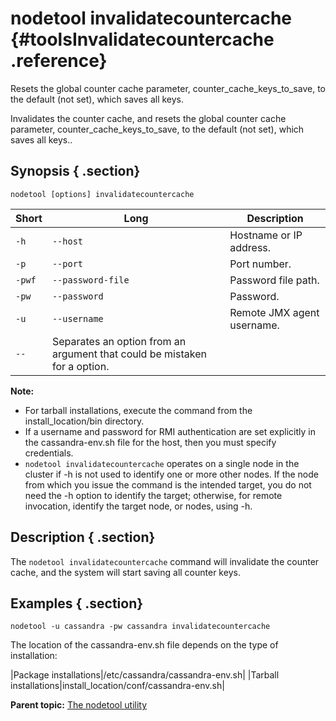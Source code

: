 # nodetool invalidatecountercache {#toolsInvalidatecountercache .reference}

Resets the global counter cache parameter, counter\_cache\_keys\_to\_save, to the default \(not set\), which saves all keys.

Invalidates the counter cache, and resets the global counter cache parameter, counter\_cache\_keys\_to\_save, to the default \(not set\), which saves all keys..

## Synopsis { .section}

```language-bash
nodetool [options] invalidatecountercache
```

|Short|Long|Description|
|-----|----|-----------|
|`-h`|`--host`|Hostname or IP address.|
|`-p`|`--port`|Port number.|
|`-pwf`|`--password-file`|Password file path.|
|`-pw`|`--password`|Password.|
|`-u`|`--username`|Remote JMX agent username.|
|`--`|Separates an option from an argument that could be mistaken for a option.|

**Note:** 

-   For tarball installations, execute the command from the install\_location/bin directory.
-   If a username and password for RMI authentication are set explicitly in the cassandra-env.sh file for the host, then you must specify credentials.
-   `nodetool invalidatecountercache` operates on a single node in the cluster if -h is not used to identify one or more other nodes. If the node from which you issue the command is the intended target, you do not need the -h option to identify the target; otherwise, for remote invocation, identify the target node, or nodes, using -h.

## Description { .section}

The `nodetool invalidatecountercache` command will invalidate the counter cache, and the system will start saving all counter keys.

## Examples { .section}

```language-bash
nodetool -u cassandra -pw cassandra invalidatecountercache
```

The location of the cassandra-env.sh file depends on the type of installation:

|Package installations|/etc/cassandra/cassandra-env.sh|
|Tarball installations|install\_location/conf/cassandra-env.sh|

**Parent topic:** [The nodetool utility](../../cassandra/tools/toolsNodetool.md)

